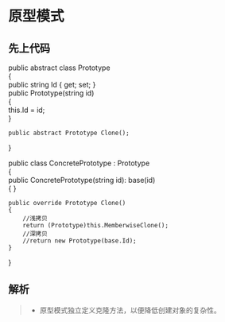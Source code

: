 # 原型模式 

## 先上代码 
public  abstract class Prototype  
{  
    public string Id { get; set; }  
    public Prototype(string id)  
    {  
        this.Id = id;  
    }  
	
    public abstract Prototype Clone();  
}  

public class ConcretePrototype : Prototype  
{  
    public ConcretePrototype(string id): base(id)  
    { }  

    public override Prototype Clone()  
    {  
        //浅拷贝  
        return (Prototype)this.MemberwiseClone();   
		//深拷贝  
		//return new Prototype(base.Id);  
	}  
}  

## 解析
> * 原型模式独立定义克隆方法，以便降低创建对象的复杂性。





